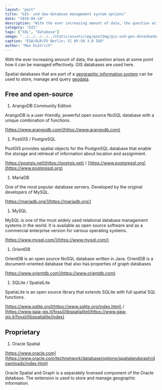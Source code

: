 ```yaml
---
layout: "post"
title: "GIS- und Geo-database management system options"
date: "2019-04-14"
description: "With the ever increasing amount of data, the question arises at some point how it can be managed effectively. GIS databases are used here."
category: "GIS"
tags: ["SQL", "Database"]
image: "../../../../../static/assets/img/postImg/gis-und-geo-datenbanken.jpg"
caption: "ESA/DLR/FU Berlin; CC BY-SA 3.0 IGO"
author: "Max Dietrich"
---
```


With the ever increasing amount of data, the question arises at some point how it can be managed effectively. GIS databases are used here.

Spatial databases that are part of a [geographic information system](//en/gis/geographic-information-system-what-is-gis "geographic information system") can be used to store, manage and query [geodata](/en/gis/geodata-what-are-geodata).

## Free and open-source

1. ArangoDB Community Edition

ArangoDB is a user-friendly, powerful open source NoSQL database with a unique combination of functions.

[https://www.arangodb.com](https://www.arangodb.com)

1. PostGIS / PostgreSQL

PostGIS provides spatial objects for the PostgreSQL database that enable the storage and retrieval of information about location and assignment.

[https://postgis.net](https://postgis.net) / [https://www.postgresql.org](https://www.postgresql.org)

1. MariaDB

One of the most popular database servers. Developed by the original developers of MySQL.

[https://mariadb.org/](https://mariadb.org/)

1. MySQL

MySQL is one of the most widely used relational database management systems in the world. It is available as open source software and as a commercial enterprise version for various operating systems.

[https://www.mysql.com/](https://www.mysql.com/)

1. OrientDB

OrientDB is an open source NoSQL database written in Java. OrientDB is a document-oriented database that also has properties of graph databases

[https://www.orientdb.com](https://www.orientdb.com)

1. SQLite / SpatialLite

SpatiaLite is an open source library that extends SQLite with full spatial SQL functions.

[https://www.sqlite.org](https://www.sqlite.org/index.html) / [https://www.gaia-gis.it/fossil/libspatialite](https://www.gaia-gis.it/fossil/libspatialite/index)

## Proprietary

1. Oracle Spatial

[https://www.oracle.com](https://www.oracle.com/technetwork/database/options/spatialandgraph/downloads/index.html)

Oracle Spatial and Graph is a separately licensed component of the Oracle database. The extension is used to store and manage geographic information.